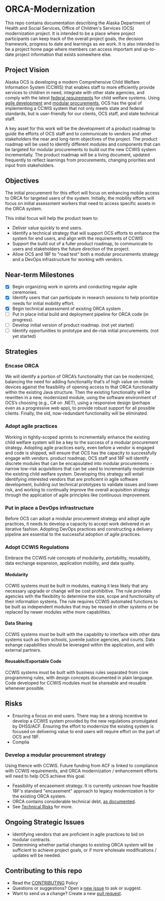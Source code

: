 # ORCA-Modernization

This repo contains documentation describing the Alaska Department of Health and Social Services, Office of Children's Services (OCS) modernization project. It is intended to be a place where project participants can keep track of the overall project goals, the decision framework, progress to date and learnings as we work. It is also intended to be a project home page where members can access important and up-to-date project information that exists somewhere else.

## Project Vision

Alaska OCS is developing a modern Comprehensive Child Welfare Information System (CCWIS) that enables staff to more efficiently provide services to children in need, integrate with other state agencies, and comply with the latest [federal requirements](https://www.law.cornell.edu/cfr/text/45/1355.52) for child welfare systems. Using [agile development](https://modularcontracting.18f.gov/agile-development/) and [modular procurements](https://modularcontracting.18f.gov/modular-procurement/), OCS has the goal of implementing a CCWIS system that not only meets state and federal standards, but is user-friendly for our clients, OCS staff, and state technical staff.

A key asset for this work will be the development of a product roadmap to guide the efforts of OCS staff and to communicate to vendors and other stakeholders the near and long-term objectives of the project. The product roadmap will be used to identify different modules and components that can be targeted for modular procurements to build out the new CCWIS system incrementally. The product roadmap will be a living document, updated frequently to reflect learnings from procurements, changing priorities and input from stakeholders.

## Objectives

The initial procurement for this effort will focus on enhancing mobile access to ORCA for targeted users of the system. Initially, the mobility efforts will focus on initial assessment workers that need to access specific assets in the ORCA system. 

This initial focus will help the product team to:

* Deliver value quickly to end users.
* Identify a technical strategy that will support OCS efforts to enhance the system for end users, and align with the requirements of CCWIS
* Support the build out of a fuller product roadmap, to communicate to users and stakeholders the future direction of the project.
* Allow OCS and 18F to "road test" both a modular procurements strategy and a DevOps infrastructure for working with vendors.

## Near-term Milestones

- [x] Begin organizing work in sprints and conducting regular agile ceremonies.
- [x] Identify users that can participate in research sessions to help prioritize needs for initial mobility effort.
- [x] Begin technical assessment of existing ORCA system .
- [ ] Put in place initial build and deployment pipeline for ORCA code (in progress). 
- [ ] Develop initial version of product roadmap. (not yet started)
- [ ] Identify opportunities to prototype and de-risk initial procurements. (not yet started)

## Strategies

### Encase ORCA

We will identify a portion of ORCA’s functionality that can be modernized, balancing the need for adding functionality that’s of high value on mobile devices against the feasibility of opening access to that ORCA functionality within the existing Java structure. Then the existing functionality will be rewritten in a new, modernized module, using the software environment of OCS’s choosing (e.g., C# on .NET), using a responsive design (perhaps even as a progressive web app), to provide robust support for all possible clients. Finally, the old, now-redundant functionality will be eliminated.

### Adopt agile practices

Working in tightly-scoped sprints to incrementally enhance the existing child welfare system will be a key to the success of a modular procurement strategy. Adopting agile practices early, even before a vendor is engaged and code is shipped, will ensure that OCS has the capacity to successfully engage with vendors. 
 product roadmap, OCS staff and 18F will identify discrete modules that can be encapsulated into modular procurements - narrow low-risk acquisitions that can be used to incrementally modernize the existing child welfare system. Developing this strategy will entail identifying interested vendors that are proficient in agile software development, building out technical prototypes to validate issues and lower risk, and working to continually improve the overall acquisition strategy through the application of agile principles like continuous improvement.

### Put in place a DevOps infrastructure

Before OCS can adopt a modular procurement strategy and adopt agile practices, it needs to develop a capacity to accept work delivered in an iterative fashion. Adopting DevOps practices and constructing a delivery pipeline are essential to the successful adoption of agile practices.

### Adopt CCWIS Regulations

Embrace the CCWIS rule concepts of modularity, portability, reusability, data exchange expansion, application mobility, and data quality.

#### Modularity

CCWIS systems must be built in modules, making it less likely that any necessary upgrade or change will be cost prohibitive. The rule provides agencies with the flexibility to determine the size, scope and functionality of their information systems. The rule requires CCWIS automated functions to be built as independent modules that may be reused in other systems or be replaced by newer modules withe more capabilities. 

#### Data Sharing

CCWIS systems must be built with the capability to interface with other data systems such as from schools, juvenile justice agencies, and courts. Data exhange capabilities should be leveraged within the application, and with external partners.

#### Reusable/Exportable Code

CCWIS systems must be built with business rules separated from core programming rules, with design concepts documented in plain language. Code developed for CCWIS modules must be shareable and reusable whenever possible.

## Risks 

* Ensuring a focus on end users. There may be a strong incentive to develop a CCWIS system provided by the new regulations promulgated by DHSS/ACF. Ensuring the effort to modernize the existing system is focused on delivering value to end users will require effort on the part of OCS and 18F. 
* Complia
### Develop a modular procurement strategy

Using thence with CCWIS. Future funding from ACF is linked to compliance with CCWIS requirements, and ORCA modernization / enhancement efforts will need to help OCS achieve this goal.
* Feasibility of encasement strategy. It is currently unknown how feasible 18F's standard "encasement" approach to legacy modernization is for the existing ORCA system.
* ORCA contains considerable technical debt, [as documented](TechnicalDebt.md).
* See [Technical Risks](TechnicalRisks.md) for more.

## Ongoing Strategic Issues

* Identifying vendors that are proficient in agile practices to bid on modular contracts.
* Determining whether partial changes to existing ORCA system will be sufficient to achieve project goals, or if more wholesale modifications / updates will be needed.

## Contributing to this repo
* Read the [CONTRIBUTING](/AlaskaDHSS/ORCA-Modernization/blob/master/CONTRIBUTING.md) Policy
* Questions or suggestions? Open a [new issue](/AlaskaDHSS/ORCA-Modernization/issues) to ask or suggest.
* Want to send us a change? Create a new [pull request](/AlaskaDHSS/ORCA-Modernization/pulls).
